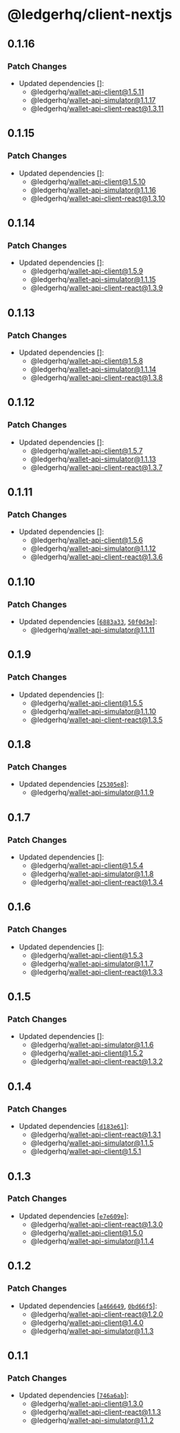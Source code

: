 # @ledgerhq/client-nextjs

## 0.1.16

### Patch Changes

- Updated dependencies []:
  - @ledgerhq/wallet-api-client@1.5.11
  - @ledgerhq/wallet-api-simulator@1.1.17
  - @ledgerhq/wallet-api-client-react@1.3.11

## 0.1.15

### Patch Changes

- Updated dependencies []:
  - @ledgerhq/wallet-api-client@1.5.10
  - @ledgerhq/wallet-api-simulator@1.1.16
  - @ledgerhq/wallet-api-client-react@1.3.10

## 0.1.14

### Patch Changes

- Updated dependencies []:
  - @ledgerhq/wallet-api-client@1.5.9
  - @ledgerhq/wallet-api-simulator@1.1.15
  - @ledgerhq/wallet-api-client-react@1.3.9

## 0.1.13

### Patch Changes

- Updated dependencies []:
  - @ledgerhq/wallet-api-client@1.5.8
  - @ledgerhq/wallet-api-simulator@1.1.14
  - @ledgerhq/wallet-api-client-react@1.3.8

## 0.1.12

### Patch Changes

- Updated dependencies []:
  - @ledgerhq/wallet-api-client@1.5.7
  - @ledgerhq/wallet-api-simulator@1.1.13
  - @ledgerhq/wallet-api-client-react@1.3.7

## 0.1.11

### Patch Changes

- Updated dependencies []:
  - @ledgerhq/wallet-api-client@1.5.6
  - @ledgerhq/wallet-api-simulator@1.1.12
  - @ledgerhq/wallet-api-client-react@1.3.6

## 0.1.10

### Patch Changes

- Updated dependencies [[`6883a33`](https://github.com/LedgerHQ/wallet-api/commit/6883a33467bb087be8ca3f35252ca9ed5f3aaa0a), [`50f0d3e`](https://github.com/LedgerHQ/wallet-api/commit/50f0d3e1d0159d41132fed20445697c678eb9503)]:
  - @ledgerhq/wallet-api-simulator@1.1.11

## 0.1.9

### Patch Changes

- Updated dependencies []:
  - @ledgerhq/wallet-api-client@1.5.5
  - @ledgerhq/wallet-api-simulator@1.1.10
  - @ledgerhq/wallet-api-client-react@1.3.5

## 0.1.8

### Patch Changes

- Updated dependencies [[`25305e8`](https://github.com/LedgerHQ/wallet-api/commit/25305e8153fc0ad534be41839e5e76411731d8a2)]:
  - @ledgerhq/wallet-api-simulator@1.1.9

## 0.1.7

### Patch Changes

- Updated dependencies []:
  - @ledgerhq/wallet-api-client@1.5.4
  - @ledgerhq/wallet-api-simulator@1.1.8
  - @ledgerhq/wallet-api-client-react@1.3.4

## 0.1.6

### Patch Changes

- Updated dependencies []:
  - @ledgerhq/wallet-api-client@1.5.3
  - @ledgerhq/wallet-api-simulator@1.1.7
  - @ledgerhq/wallet-api-client-react@1.3.3

## 0.1.5

### Patch Changes

- Updated dependencies []:
  - @ledgerhq/wallet-api-simulator@1.1.6
  - @ledgerhq/wallet-api-client@1.5.2
  - @ledgerhq/wallet-api-client-react@1.3.2

## 0.1.4

### Patch Changes

- Updated dependencies [[`d183e61`](https://github.com/LedgerHQ/wallet-api/commit/d183e61bd70b72a56d8fe293fcaaac0cd918bbbd)]:
  - @ledgerhq/wallet-api-client-react@1.3.1
  - @ledgerhq/wallet-api-simulator@1.1.5
  - @ledgerhq/wallet-api-client@1.5.1

## 0.1.3

### Patch Changes

- Updated dependencies [[`e7e609e`](https://github.com/LedgerHQ/wallet-api/commit/e7e609e23203357b1d31927c860e33a37bcae9a8)]:
  - @ledgerhq/wallet-api-client-react@1.3.0
  - @ledgerhq/wallet-api-client@1.5.0
  - @ledgerhq/wallet-api-simulator@1.1.4

## 0.1.2

### Patch Changes

- Updated dependencies [[`a466649`](https://github.com/LedgerHQ/wallet-api/commit/a4666492fe8312f8fdfca135e30afc5d34cae865), [`0bd66f5`](https://github.com/LedgerHQ/wallet-api/commit/0bd66f57e23e0f5704e2b780bd8e6eae7b1eba25)]:
  - @ledgerhq/wallet-api-client-react@1.2.0
  - @ledgerhq/wallet-api-client@1.4.0
  - @ledgerhq/wallet-api-simulator@1.1.3

## 0.1.1

### Patch Changes

- Updated dependencies [[`746a6ab`](https://github.com/LedgerHQ/wallet-api/commit/746a6ab9e2e826625d41d5df3d516ffe30b3941d)]:
  - @ledgerhq/wallet-api-client@1.3.0
  - @ledgerhq/wallet-api-client-react@1.1.3
  - @ledgerhq/wallet-api-simulator@1.1.2
